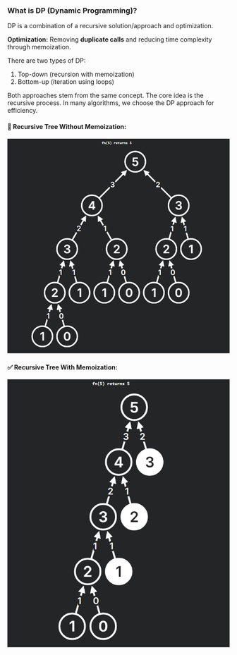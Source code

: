 ### What is DP (Dynamic Programming)?

DP is a combination of a recursive solution/approach and optimization.

**Optimization:** Removing **duplicate calls** and reducing time complexity through memoization.

There are two types of DP:
1. Top-down (recursion with memoization)
2. Bottom-up (iteration using loops)

Both approaches stem from the same concept. The core idea is the recursive process. In many algorithms, we choose the DP approach for efficiency.

#### 🔁 Recursive Tree Without Memoization:
![Recursive Tree without Memoization](dp-no-memoization.png)

#### ✅ Recursive Tree With Memoization:
![Recursive Tree with Memoization](dp-with-memoization.png)